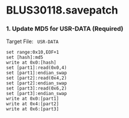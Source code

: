# BLUS30118.savepatch

### 1. Update MD5 for USR-DATA (Required)

Target File: ` USR-DATA`

```
set range:0x10,EOF+1
set [hash]:md5
write at 0x0:[hash]
set [part1]:read(0x0,4)
set [part1]:endian_swap
set [part2]:read(0x4,2)
set [part2]:endian_swap
set [part3]:read(0x6,2)
set [part3]:endian_swap
write at 0x0:[part1]
write at 0x4:[part2]
write at 0x6:[part3]
```

